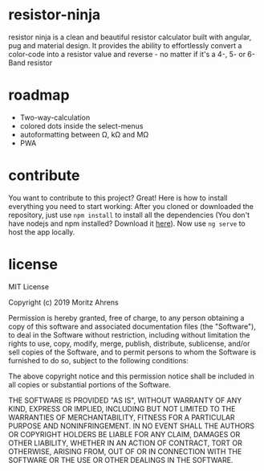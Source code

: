 # resistor-ninja

resistor ninja is a clean and beautiful resistor calculator built with angular, pug and material design. It provides the ability to effortlessly convert a color-code into a resistor value and reverse - no matter if it's a 4-, 5- or 6-Band resistor

# roadmap
- Two-way-calculation
- colored dots inside the select-menus
- autoformatting between Ω, kΩ and MΩ
- PWA

# contribute
You want to contribute to this project? Great! Here is how to install everything you need to start working:
After you cloned or downloaded the repository, just use `npm install` to install all the dependencies (You don't have nodejs and npm installed? Download it [here](https://nodejs.org/en/download/)).
Now use `ng serve` to host the app locally.

# license
MIT License

Copyright (c) 2019 Moritz Ahrens

Permission is hereby granted, free of charge, to any person obtaining a copy
of this software and associated documentation files (the "Software"), to deal
in the Software without restriction, including without limitation the rights
to use, copy, modify, merge, publish, distribute, sublicense, and/or sell
copies of the Software, and to permit persons to whom the Software is
furnished to do so, subject to the following conditions:

The above copyright notice and this permission notice shall be included in all
copies or substantial portions of the Software.

THE SOFTWARE IS PROVIDED "AS IS", WITHOUT WARRANTY OF ANY KIND, EXPRESS OR
IMPLIED, INCLUDING BUT NOT LIMITED TO THE WARRANTIES OF MERCHANTABILITY,
FITNESS FOR A PARTICULAR PURPOSE AND NONINFRINGEMENT. IN NO EVENT SHALL THE
AUTHORS OR COPYRIGHT HOLDERS BE LIABLE FOR ANY CLAIM, DAMAGES OR OTHER
LIABILITY, WHETHER IN AN ACTION OF CONTRACT, TORT OR OTHERWISE, ARISING FROM,
OUT OF OR IN CONNECTION WITH THE SOFTWARE OR THE USE OR OTHER DEALINGS IN THE
SOFTWARE.